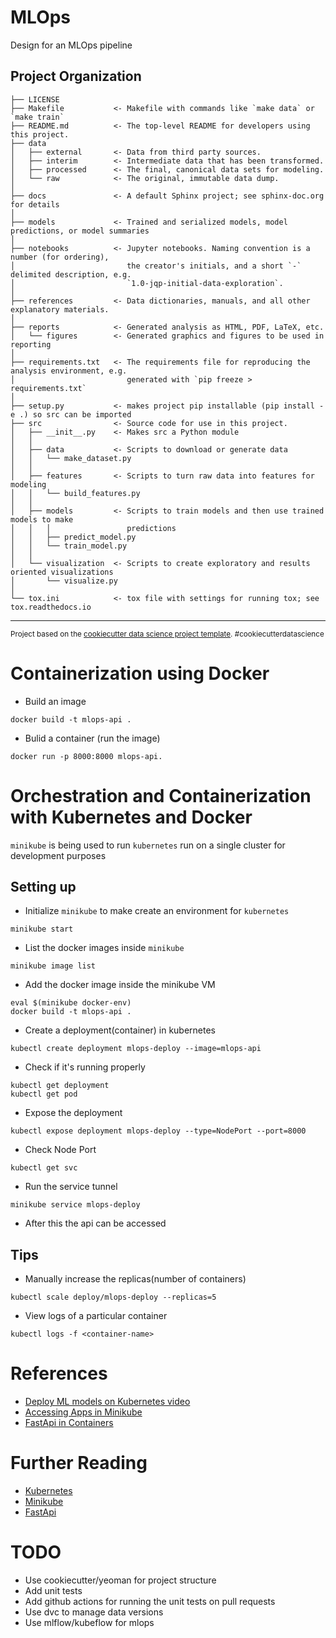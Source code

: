 # MLOps
Design for an MLOps pipeline

Project Organization
------------

    ├── LICENSE
    ├── Makefile           <- Makefile with commands like `make data` or `make train`
    ├── README.md          <- The top-level README for developers using this project.
    ├── data
    │   ├── external       <- Data from third party sources.
    │   ├── interim        <- Intermediate data that has been transformed.
    │   ├── processed      <- The final, canonical data sets for modeling.
    │   └── raw            <- The original, immutable data dump.
    │
    ├── docs               <- A default Sphinx project; see sphinx-doc.org for details
    │
    ├── models             <- Trained and serialized models, model predictions, or model summaries
    │
    ├── notebooks          <- Jupyter notebooks. Naming convention is a number (for ordering),
    │                         the creator's initials, and a short `-` delimited description, e.g.
    │                         `1.0-jqp-initial-data-exploration`.
    │
    ├── references         <- Data dictionaries, manuals, and all other explanatory materials.
    │
    ├── reports            <- Generated analysis as HTML, PDF, LaTeX, etc.
    │   └── figures        <- Generated graphics and figures to be used in reporting
    │
    ├── requirements.txt   <- The requirements file for reproducing the analysis environment, e.g.
    │                         generated with `pip freeze > requirements.txt`
    │
    ├── setup.py           <- makes project pip installable (pip install -e .) so src can be imported
    ├── src                <- Source code for use in this project.
    │   ├── __init__.py    <- Makes src a Python module
    │   │
    │   ├── data           <- Scripts to download or generate data
    │   │   └── make_dataset.py
    │   │
    │   ├── features       <- Scripts to turn raw data into features for modeling
    │   │   └── build_features.py
    │   │
    │   ├── models         <- Scripts to train models and then use trained models to make
    │   │   │                 predictions
    │   │   ├── predict_model.py
    │   │   └── train_model.py
    │   │
    │   └── visualization  <- Scripts to create exploratory and results oriented visualizations
    │       └── visualize.py
    │
    └── tox.ini            <- tox file with settings for running tox; see tox.readthedocs.io


--------

<p><small>Project based on the <a target="_blank" href="https://drivendata.github.io/cookiecutter-data-science/">cookiecutter data science project template</a>. #cookiecutterdatascience</small></p>

# Containerization using Docker

- Build an image
``` shell
docker build -t mlops-api .
```

- Bulid a container (run the image)
``` shell
docker run -p 8000:8000 mlops-api.
```

# Orchestration and Containerization with Kubernetes and Docker

`minikube` is being used to run `kubernetes` run on a single cluster for development purposes

## Setting up
- Initialize `minikube` to make create an environment for `kubernetes`
``` shell
minikube start
```
- List the docker images inside `minikube`
``` shell
minikube image list
```

- Add the docker image inside the minikube VM
``` shell
eval $(minikube docker-env)
docker build -t mlops-api .
```

- Create a deployment(container) in kubernetes
``` shell
kubectl create deployment mlops-deploy --image=mlops-api
```

- Check if it's running properly
``` shell
kubectl get deployment
kubectl get pod
```

- Expose the deployment
``` shell
kubectl expose deployment mlops-deploy --type=NodePort --port=8000
```

- Check Node Port
``` shell
kubectl get svc
```

- Run the service tunnel
``` shell
minikube service mlops-deploy
```

- After this the api can be accessed

## Tips

- Manually increase the replicas(number of containers)
``` shell
kubectl scale deploy/mlops-deploy --replicas=5
```

- View logs of a particular container

``` shell
kubectl logs -f <container-name>
```

# References
- [Deploy ML models on Kubernetes video](https://youtu.be/DQRNt8Diyw4)
- [Accessing Apps in Minikube](https://minikube.sigs.k8s.io/docs/handbook/accessing/)
- [FastApi in Containers](https://fastapi.tiangolo.com/deployment/docker/)

# Further Reading
- [Kubernetes](https://kubernetes.io/docs/home/)
- [Minikube](https://minikube.sigs.k8s.io/docs/start/)
- [FastApi](https://pypi.org/project/fastapi/)

# TODO
- Use cookiecutter/yeoman for project structure
- Add unit tests
- Add github actions for running the unit tests on pull requests
- Use dvc to manage data versions
- Use mlflow/kubeflow for mlops
